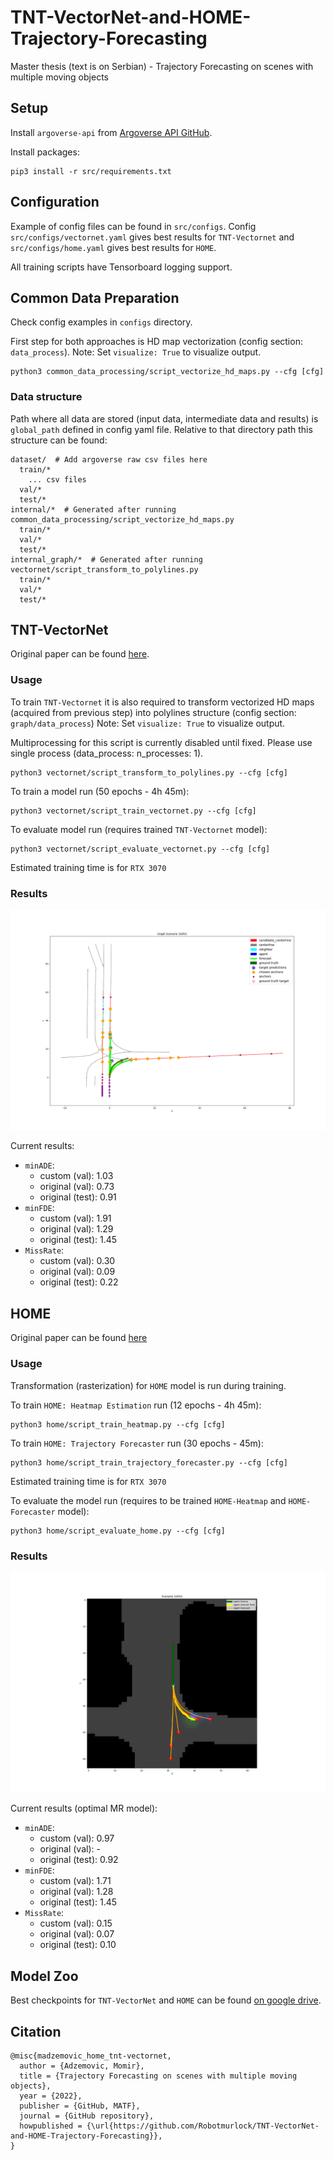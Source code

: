 # TNT-VectorNet-and-HOME-Trajectory-Forecasting

Master thesis (text is on Serbian) - Trajectory Forecasting on scenes with multiple moving objects

## Setup

Install `argoverse-api` from [Argoverse API GitHub](https://github.com/argoai/argoverse-api).

Install packages:

```
pip3 install -r src/requirements.txt
```

## Configuration

Example of config files can be found in `src/configs`. Config `src/configs/vectornet.yaml` gives best results for `TNT-Vectornet` and `src/configs/home.yaml` gives
best results for `HOME`. 

All training scripts have Tensorboard logging support.

## Common Data Preparation

Check config examples in `configs` directory.

First step for both approaches is HD map vectorization (config section: `data_process`). Note: Set `visualize: True` to visualize output.

```
python3 common_data_processing/script_vectorize_hd_maps.py --cfg [cfg]
```

### Data structure

Path where all data are stored (input data, intermediate data and results) is `global_path` defined in config yaml file. Relative to that
directory path this structure can be found:

```
dataset/  # Add argoverse raw csv files here
  train/*
    ... csv files
  val/*
  test/*
internal/*  # Generated after running common_data_processing/script_vectorize_hd_maps.py
  train/*
  val/*
  test/*
internal_graph/*  # Generated after running vectornet/script_transform_to_polylines.py
  train/*
  val/*
  test/*
```

## TNT-VectorNet

Original paper can be found [here](https://arxiv.org/abs/2008.08294).



### Usage

To train `TNT-Vectornet` it is also required to transform vectorized HD maps (acquired from previous step) into polylines structure (config section: `graph/data_process`)
Note: Set `visualize: True` to visualize output.

Multiprocessing for this script is currently disabled until fixed. Please use single process (data\_process: n\_processes: 1).

```
python3 vectornet/script_transform_to_polylines.py --cfg [cfg]
```

To train a model run (50 epochs - 4h 45m):

```
python3 vectornet/script_train_vectornet.py --cfg [cfg]
```

To evaluate model run (requires trained `TNT-Vectornet` model):

```
python3 vectornet/script_evaluate_vectornet.py --cfg [cfg]
```

Estimated training time is for `RTX 3070`

### Results

![vectornet-example](https://github.com/Robotmurlock/TNT-VectorNet-and-HOME-Trajectory-Forecasting/blob/main/thesis/images/result_MIA_10454.png)

Current results:

- `minADE`: 
    - custom (val): 1.03
    - original (val): 0.73
    - original (test): 0.91
- `minFDE`:
    - custom (val): 1.91
    - original (val): 1.29
    - original (test): 1.45
- `MissRate`:
    - custom (val): 0.30
    - original (val): 0.09
    - original (test): 0.22

## HOME

Original paper can be found [here](https://arxiv.org/abs/2105.10968)

### Usage
Transformation (rasterization) for `HOME` model is run during training.

To train `HOME: Heatmap Estimation` run (12 epochs - 4h 45m):

```
python3 home/script_train_heatmap.py --cfg [cfg]
```

To train `HOME: Trajectory Forecaster` run (30 epochs - 45m):

```
python3 home/script_train_trajectory_forecaster.py --cfg [cfg]
```

Estimated training time is for `RTX 3070`

To evaluate the model run (requires to be trained `HOME-Heatmap` and `HOME-Forecaster` model):

```
python3 home/script_evaluate_home.py --cfg [cfg]
```

### Results

![vectornet-example](https://github.com/Robotmurlock/TNT-VectorNet-and-HOME-Trajectory-Forecasting/blob/main/thesis/images/home_MIA_10454.png)

Current results (optimal MR model):

- `minADE`: 
    - custom (val): 0.97
    - original (val): -
    - original (test): 0.92
- `minFDE`:
    - custom (val): 1.71
    - original (val): 1.28
    - original (test): 1.45
- `MissRate`:
    - custom (val): 0.15
    - original (val): 0.07
    - original (test): 0.10

## Model Zoo

Best checkpoints for `TNT-VectorNet` and `HOME` can be found 
[on google drive](https://drive.google.com/drive/u/0/folders/1zckkDG90xO0o8BXHo4ZVXGLFzkKE35XZ).

## Citation

```
@misc{madzemovic_home_tnt-vectornet,
  author = {Adzemovic, Momir},
  title = {Trajectory Forecasting on scenes with multiple moving objects},
  year = {2022},
  publisher = {GitHub, MATF},
  journal = {GitHub repository},
  howpublished = {\url{https://github.com/Robotmurlock/TNT-VectorNet-and-HOME-Trajectory-Forecasting}},
}
```
